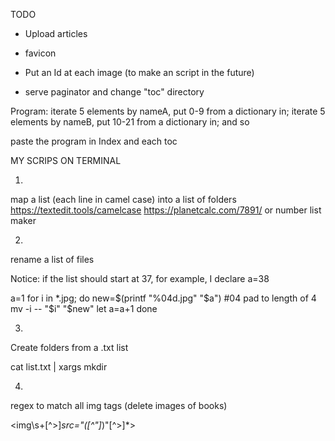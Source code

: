 

TODO

- Upload articles
- favicon
- Put an Id at each image (to make an script in the future)

- serve paginator and change "toc" directory

Program: 
iterate 5 elements by nameA, put 0-9 from a dictionary in;
iterate 5 elements by nameB, put 10-21 from a dictionary in;
and so

paste the program in Index and each toc 



MY SCRIPS ON TERMINAL

1.
map a list (each line in camel case) into a list of folders
https://textedit.tools/camelcase
https://planetcalc.com/7891/ or number list maker

2.
rename a list of files

Notice: if the list should start at 37, for example, I declare a=38

a=1
for i in *.jpg; do
  new=$(printf "%04d.jpg" "$a") #04 pad to length of 4
  mv -i -- "$i" "$new"
  let a=a+1
done

3.
Create folders from a .txt list

cat list.txt | xargs mkdir

4.
regex to match all img tags (delete images of books)

<img\s+[^>]*src="([^"]*)"[^>]*>






